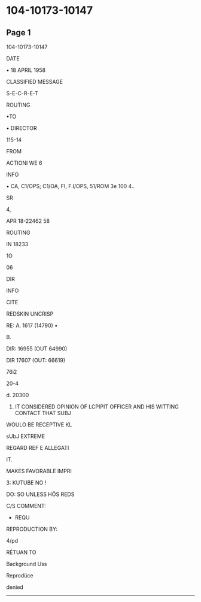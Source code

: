 # 104-10173-10147

## Page 1

104-10173-10147

DATE

• 18 APRIL 1958

CLASSIFIED MESSAGE

S-E-C-R-E-T

ROUTING

•TO

• DIRECTOR

115-14

FROM

ACTIONI WE 6

INFO

• CA, C1/OPS; C1/OA, FI, F.I/OPS, 51/ROM 3e 100 4..

SR

4,

APR 18-22462 58

ROUTING

IN 18233

1O

06

DIR

INFO

CITE

REDSKIN UNCRISP

RE: A. 1617 (14790) •

B.

DIR: 16955 (OUT 64990)

DIR 17607 (OUT: 66619)

76i2

20-4

d. 20300

1. IT CONSIDERED OPINION OF LCPIPIT OFFICER AND HIS WITTING CONTACT THAT SUBJ

WOULO BE RECEPTIVE KL

sUbJ EXTREME

REGARD REF E ALLEGATI

IT.

MAKES FAVORABLE IMPRI

3: KUTUBE NO !

DO: SO UNLESS HÖS REDS

C/S COMMENT:

* REQU

REPRODUCTION BY:

4/pd

RÉTUAN TO

Background Uss

Reprodüce

denied

---

